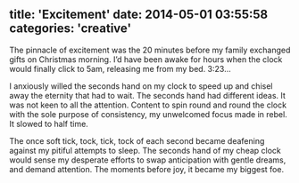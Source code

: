title: 'Excitement'
date: 2014-05-01 03:55:58
categories: 'creative'
---
The pinnacle of excitement was the 20 minutes before my family exchanged gifts on Christmas morning. I’d have been awake for hours when the clock would finally click to 5am, releasing me from my bed. 3:23… 

I anxiously willed the seconds hand on my clock to speed up and chisel away the eternity that had to wait. The seconds hand had different ideas. It was not keen to all the attention. Content to spin round and round the clock with the sole purpose of consistency, my unwelcomed focus made in rebel. It slowed to half time. 

The once soft tick, tock, tick, tock of each second became deafening against my pitiful attempts to sleep. The seconds hand of my cheap clock would sense my desperate efforts to swap anticipation with gentle dreams, and demand attention. The moments before joy, it became my biggest foe.